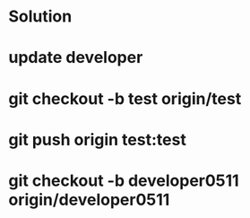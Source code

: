 # Solution
# update developer
# git checkout -b test origin/test
# git push origin test:test
# git checkout -b developer0511 origin/developer0511

